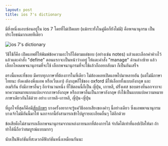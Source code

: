 ```yaml
---
layout: post
title: ios 7's dictionary
---
```


มีสิ่งหนึ่งแอบซ่อนอยู่ใน ios 7 โดยที่ไม่เปิดเผย (แม้กระทั่งในคู่มือก็ยังไม่มี) คือพจนานุกรม เป็นประโยชน์มากเลยทีเดียว

![ios 7's dictionary](http://wuttinan.com/assets/ios_dictionary.jpg)

วิธีใช้ก็คือ เปิดแอพที่ให้พิมพ์ข้อความอะไรก็ได้ตามแต่ชอบ (อย่างเช่น notes) แล้วแตะเลือกคำค้างไว้ แล้วแตะคำสั่ง "define" ตอนแรกจะเป็นหน้าว่างอยู่ ให้แตะคำสั่ง "manage" ด้านล่างซ้าย แล้วเลือกโหลดพจนานุกรมที่จะใช้ เลือกพจนานุกรมที่จะใช้แล้วก็ถอยกลับมา ก็เป็นอันเสร็จ

ตรงนี้แหละที่ชอบ มีครบทุกภาษาที่ต้องการในที่เดียว ไม่ต้องคอยเปิดแอพไปมาหลายอัน (แต่ไม่มีภาษาไทยนะ ยังคงต้องพึ่งแอพ หรือเว็บเอา) อังกฤษก็ใช้ของ oxford มีให้เลือกทั้งแบบอังกฤษ และอเมริกัน ยังมีภาษาอื่นๆ อีกจำนวนหนึ่ง ที่ใช้ตอนนี้ก็เป็น ญี่ปุ่น, เกาหลี, ฝรั่งเศส ชอบตรงที่นอกจากจะหาความหมายแบบแปลงจากภาษาอังกฤษ หรือภาษาอื่นเป็นภาษาอังกฤษ ยังใช้เป็นแบบแปลความหมายภาษาเดียวกันได้ด้วย อย่าง เกาหลี-เกาหลี, ญี่ปุ่น-ญี่ปุ่น  

ที่ถูกใจที่สุดก็คือมี[สัทอักษร](http://en.wikipedia.org/wiki/International_Phonetic_Alphabet) บางครั้งอยากจะรู้แค่วิธีออกเสียงของคำๆ นี้อย่างเดียว ซึ่งแอพพจนานุกรมบางเจ้าไม่มีอันนี้มาให้ นอกจากนี้ยังสามารถเข้าไปดูรายละเอียดอื่นๆ ได้อีกด้วย

ข้อเสียคือไม่สามารถเลือกพจนานุกรมจากแหล่งภายนอกที่ต้องการได้ จำกัดได้เท่าที่แอปเปิลให้มา ถ้าทำได้นี่ถือว่าสมบูรณ์แบบมากๆ

นับเป็นฟังก์ชันที่สะดวกดีฟังก์ชันหนึ่งเหมือนกันนะ